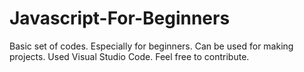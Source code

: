 # Javascript-For-Beginners
Basic set of codes.
Especially for beginners.
Can be used for making projects.
Used Visual Studio Code.
Feel free to contribute.
